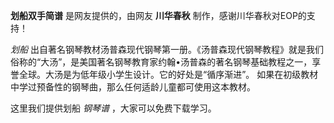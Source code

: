 

**划船双手简谱** 是网友提供的，由网友 **川华春秋** 制作，感谢川华春秋对EOP的支持！

_划船_
出自著名钢琴教材汤普森现代钢琴第一册。《汤普森现代钢琴教程》就是我们俗称的“大汤”，是美国著名钢琴教育家约翰•汤普森的著名钢琴基础教程之一，享誉全球。大汤是为低年级小学生设计。它的好处是“循序渐进”。
如果在初级教材中学过预备性的钢琴曲，那么任何适龄儿童都可使用这本教材。

这里我们提供划船 _钢琴谱_ ，大家可以免费下载学习。

